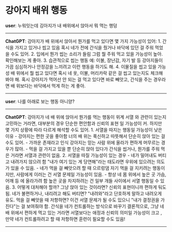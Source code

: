 # 강아지 배위 행동

**user**:
누워잇는데 깅아지가 내 배위에서 앉아서 뭐 먹는 행덩

---

**ChatGPT**:
강아지가 배 위에서 앉아서 뭔가를 먹고 있다면 몇 가지 가능성이 있어: 1. 간식을 가지고 있거나 씹고 있음 혹시 네가 전에 간식을 줬거나 바닥에 있던 걸 주워 먹었을 수도 있어. 2. 입에서 뭔가 씹는 소리가 들림 그럼 뭘 주워 먹고 있을 가능성이 높아. 확인해보는 게 좋아. 3. 습관적으로 씹는 행동 예: 이불, 장난감, 자기 발 등 강아지들이 가끔 심심하거나 안정감을 느끼려고 이런 행동을 하기도 해. 4. 이물질을 씹고 있을 가능성 배 위에서 뭘 씹고 있다면 혹시 네 옷, 이불, 머리카락 같은 걸 씹고 있는지도 체크해봐야 해. 혹시 강아지가 먹어선 안 되는 걸 먹고 있다면 바로 빼앗고, 간식을 주는 경우라면 배 위보다는 바닥에서 먹게 하는 게 좋아.

---

**user**:
나를 아래로 보는 행동 아니양?

---

**ChatGPT**:
강아지가 네 배 위에 앉아서 뭔가를 먹는 행동이 위계 서열 와 관련이 있는지 고민하는 거라면, 대부분의 경우 단순한 편안함과 신뢰의 표현 일 가능성이 커. 하지만 몇 가지 상황에 따라 다르게 해석할 수도 있어. 1. 서열을 따지는 행동일 가능성이 낮은 이유 - 강아지는 편한 곳을 좋아함 너의 배 위는 푹신하고 따뜻해서 단순히 앉아 있는 걸 수도 있어. - 가까운 존재라고 인식 강아지는 믿는 사람 위에 올라가 편하게 머무르는 경우가 많아. - 먹을 걸 가지고 있을 뿐 단순히 앉아 있다가 간식을 씹거나, 뭔가를 주워 먹은 거라면 서열과 관련이 없음. 2. 서열을 따질 가능성이 있는 경우 - 네가 밀어내도 버티고 내려가지 않으려 함 "내가 여기 있는 게 당연해"라는 태도라면 우위에 있으려는 의도가 있을 수 있음. - 네가 먹을 걸 빼앗으려 할 때 으르렁댐 자기 먹을 걸 지키려는 행동이지만, 사람에게 이러는 건 서열 문제일 가능성이 있음. - 항상 네 몸 위에서 높은 곳 가슴, 어깨 등 에 올라가려 함 높은 곳을 차지하려는 건 일부 개들 사이에서 서열 행동일 수 있음. 3. 어떻게 대처해야 할까? 그냥 앉아 있는 것이라면? 신뢰의 표현이니까 편하게 둬도 됨. 네가 불편하거나, 내리려고 해도 버티면? "내려와"라고 단호하게 말하고 내려오게 유도. 먹을 걸 빼앗을 때 저항하면? 이건 서열 문제가 될 수도 있으니 "내가 결정권을 가진다"는 걸 보여줘야 함. 간식을 네가 컨트롤하는 방식으로 바꾸기 결론적으로, 그냥 네 배 위에서 편하게 먹고 있는 거라면 서열보다는 애정과 신뢰의 의미일 가능성이 크고 , 만약 네가 컨트롤하려고 할 때 저항하면 훈련이 필요할 수도 있음!

---

